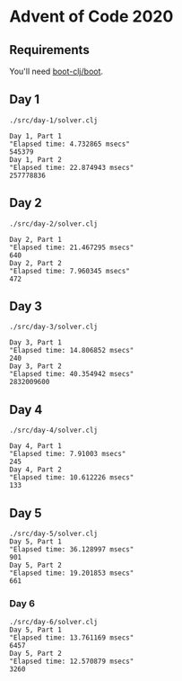 # Advent of Code 2020

## Requirements

You'll need [boot-clj/boot](https://github.com/boot-clj/boot).

##  Day 1

```shell
./src/day-1/solver.clj

Day 1, Part 1
"Elapsed time: 4.732865 msecs"
545379
Day 1, Part 2
"Elapsed time: 22.874943 msecs"
257778836
```

## Day 2

```shell
./src/day-2/solver.clj

Day 2, Part 1
"Elapsed time: 21.467295 msecs"
640
Day 2, Part 2
"Elapsed time: 7.960345 msecs"
472
```

## Day 3

```shell
./src/day-3/solver.clj

Day 3, Part 1
"Elapsed time: 14.806852 msecs"
240
Day 3, Part 2
"Elapsed time: 40.354942 msecs"
2832009600
```

## Day 4

```shell
./src/day-4/solver.clj

Day 4, Part 1
"Elapsed time: 7.91003 msecs"
245
Day 4, Part 2
"Elapsed time: 10.612226 msecs"
133
```

## Day 5

```shell
./src/day-5/solver.clj
Day 5, Part 1
"Elapsed time: 36.128997 msecs"
901
Day 5, Part 2
"Elapsed time: 19.201853 msecs"
661
```

### Day 6

```shell
./src/day-6/solver.clj
Day 5, Part 1
"Elapsed time: 13.761169 msecs"
6457
Day 5, Part 2
"Elapsed time: 12.570879 msecs"
3260
```
